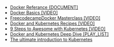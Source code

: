 * <a href="https://docs.docker.com/reference/">Docker Referance {DOCUMENT] </a>
* <a href="https://www.youtube.com/watch?v=oXA2zZhi32U&t=271s"> Docker Basics [VIDEO]</a>
* <a href="https://www.youtube.com/watch?v=fqMOX6JJhGo"> FreecodecampDocker Masterclass [VIDEO] </a>
* <a href="https://www.youtube.com/watch?v=aSATsLG59Zs&t=1432s">Docker and Kubernetes Recipes [VIDEO]</a>
* <a href="https://www.youtube.com/watch?v=ZpbXSdzp_vo&t=644s"> 9 Steps to Awesome with Kubernetes [VIDEO]</a>
* <a href="https://www.youtube.com/playlist?list=PLB2NsH6aVTpb1a9Ph2Ha3OV4ctDr6-TJm"> Docker and Kubernetes Deep Dive [PLAY_LIST]</a>
* <a href="https://www.youtube.com/watch?v=HUW-VZ9OEos">The ultimate introduction to Kubernetes</a>
